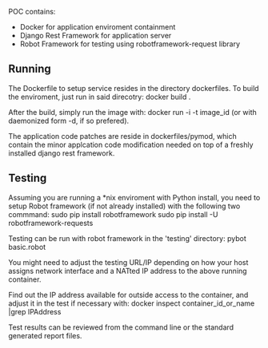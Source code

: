 POC contains:

- Docker for application enviroment containment
- Django Rest Framework for application server
- Robot Framework for testing using robotframework-request library

Running
-------

The Dockerfile to setup service resides in the directory dockerfiles.
To build the enviroment, just run in said direcotry:
docker build .

After the build, simply run the image with:
docker run -i -t image_id  (or with daemonized form -d, if so prefered).

The application code patches are reside in dockerfiles/pymod, which contain
the minor applcation code modification needed on top of a freshly installed django
rest framework.


Testing
-------
Assuming you are running a *nix enviroment with Python install,
you need to setup
Robot framework (if not already installed) with the following two commmand:
sudo pip install robotframework
sudo pip install -U robotframework-requests


Testing can be run with robot framework in the 'testing' directory:
pybot basic.robot

You might need to adjust the testing URL/IP depending on how your
host assigns network interface and a NATted IP address to the above
running container.

Find out the IP address available for outside access to the container,
and adjust it in the test if necessary with:
docker inspect container_id_or_name |grep IPAddress

Test results can be reviewed from the command line or the standard generated
report files.

